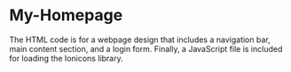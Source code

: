 # My-Homepage
The HTML code is for a webpage design that includes a navigation bar, main content section, and a login form.  Finally, a JavaScript file is included for loading the Ionicons library.

